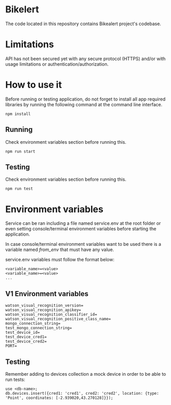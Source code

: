 # Bikelert

The code located in this repository contains Bikealert project's codebase.

# Limitations

API has not been secured yet with any secure protocol (HTTPS) and/or with usage limitations or authentication/authorization.

# How to use it

Before running or testing application, do not forget to install all
app required libraries by running the following command at the command
line interface.

```
npm install
```

## Running

Check environment variables section before running this.
```
npm run start
```

## Testing

Check environment variables section before running this.
```
npm run test
```

# Environment variables

Service can be ran including a file named service.env at the root folder or even setting
console/terminal environment variables before starting the application.

In case console/terminal environment variables want to be used
there is a variable named *from_env* that must have any value.

service.env variables must follow the format below:
```
<variable_name>=<value>
<variable_name>=<value>
...
```

## V1 Environment variables
```
watson_visual_recognition_version=
watson_visual_recognition_apikey=
watson_visual_recognition_classifier_id=
watson_visual_recognition_positive_class_name=
mongo_connection_string=
test_mongo_connection_string=
test_device_id=
test_device_cred1=
test_device_cred2=
PORT=
```

## Testing

Remember adding to devices collection a mock device in order to be able to run tests:
```
use <db-name>;
db.devices.insert({cred1: 'cred1', cred2: 'cred2', location: {type: 'Point', coordinates: [-2.939020,43.270128]}});
```